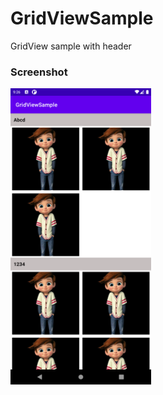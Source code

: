 # GridViewSample
GridView sample with header
### Screenshot

<img src="https://github.com/sainivik/GridViewSample/blob/master/app/screenshots/sample.png" width="225px" height="474px"/>
